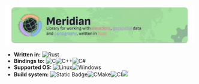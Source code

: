 ![Header](./docs/header.png)

- **Written in:** ![Rust](https://img.shields.io/badge/rust-%23000000.svg?style=for-the-badge&logo=rust&logoColor=white) 
- **Bindings to:** ![C](https://img.shields.io/badge/c-%2300599C.svg?style=for-the-badge&logo=c&logoColor=white)![C++](https://img.shields.io/badge/c++-%2300599C.svg?style=for-the-badge&logo=c%2B%2B&logoColor=white)![C#](https://img.shields.io/badge/c%23-%23239120.svg?style=for-the-badge&logo=c-sharp&logoColor=white) 
- **Supported OS:** ![Linux](https://img.shields.io/badge/Linux-FCC624?style=for-the-badge&logo=linux&logoColor=black)![Windows](https://img.shields.io/badge/Windows-0078D6?style=for-the-badge&logo=windows&logoColor=white) 
- **Build system:** ![Static Badge](https://img.shields.io/badge/Cargo--%23dce0e8?style=for-the-badge&logo=rust&label=CARGO&labelColor=%23dc8a78&color=%23dc8a78)![CMake](https://img.shields.io/badge/CMake-%23008FBA.svg?style=for-the-badge&logo=cmake&logoColor=white)![CI](https://img.shields.io/badge/gitlab%20ci-%23181717.svg?style=for-the-badge&logo=gitlab&logoColor=white)![](https://img.shields.io/badge/.NET-5C2D91?style=for-the-badge&logo=.net&logoColor=white) 